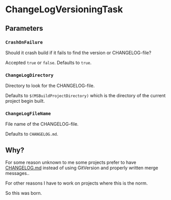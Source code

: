 # ChangeLogVersioningTask

## Parameters

### `CrashOnFailure`
Should it crash build if it fails to find the version or CHANGELOG-file?

Accepted `true` or `false`. Defaults to `true`.

### `ChangeLogDirectory`
Directory to look for the CHANGELOG-file.

Defaults to `$(MSBuildProjectDirectory)` which is the directory of the current project
begin built.

### `ChangeLogFileName`
File name of the CHANGELOG-file.

Defaults to `CHANGELOG.md`.

## Why?
For some reason unknown to me some projects prefer to have [CHANGELOG.md](https://keepachangelog.com/en/1.1.0/) instead
of using GitVersion and properly written merge messages..

For other reasons I have to work on projects where this is the norm.

So this was born.

